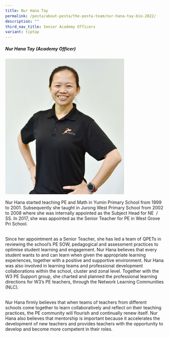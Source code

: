 ```yaml
---
title: Nur Hana Tay
permalink: /pesta/about-pesta/the-pesta-team/nur-hana-tay-bio-2022/
description: ""
third_nav_title: Senior Academy Officers
variant: tiptap
---
```

<h5>Nur Hana Tay (Academy Officer)</h5><p></p><div class="isomer-image-wrapper"><img style="width: 75%;" height="auto" width="100%" alt="" src="/images/DSC_0181.JPG"></div><p>Nur Hana started teaching PE and Math in Yumin Primary School from 1999 to 2001. Subsequently she taught in Jurong West Primary School from 2002 to 2008 where she was internally appointed as the Subject Head for NE&nbsp; / SS. In 2017, she was appointed as the Senior Teacher for PE in West Grove Pri School.<br><br></p><p>Since her appointment as a Senior Teacher, she has led a team of QPETs in reviewing the school’s PE SOW, pedagogical and assessment practices to optimise student learning and engagement. Nur Hana believes that every student wants to and can learn when given the appropriate learning experiences, together with a positive and supportive environment. Nur Hana was also involved in learning teams and professional development collaborations within the school, cluster and zonal level. Together with the W3 PE Support group, she charted and planned the professional learning directions for W3’s PE teachers, through the Network Learning Communities (NLC).<br><br></p><p>Nur Hana firmly believes that when teams of teachers from different schools come together to learn collaboratively and reflect on their teaching practices, the PE community will flourish and continually renew itself. Nur Hana also believes that mentorship is important because it accelerates the development of new teachers and provides teachers with the opportunity to develop and become more competent in their roles.</p><p></p>